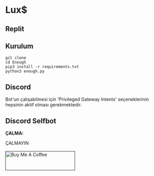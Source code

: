 # Lux$


<h2>Replit</h2>


<h2>Kurulum</h2>

```console
git clone
cd Enough
pip3 install -r requirements.txt
python3 enough.py
```


<h2>Discord</h2>

Bot'un çalışabilmesi için 'Privileged Gateway Intents' seçeneklerinin hepsinin aktif olması gerekmektedir.

<h2>Discord Selfbot</h2>

**ÇALMA:**

ÇALMAYIN
<br><br>
<a href="" target="_blank"><img src="" alt="Buy Me A Coffee" style="height: 60px !important;width: 217px !important;" ></a>
